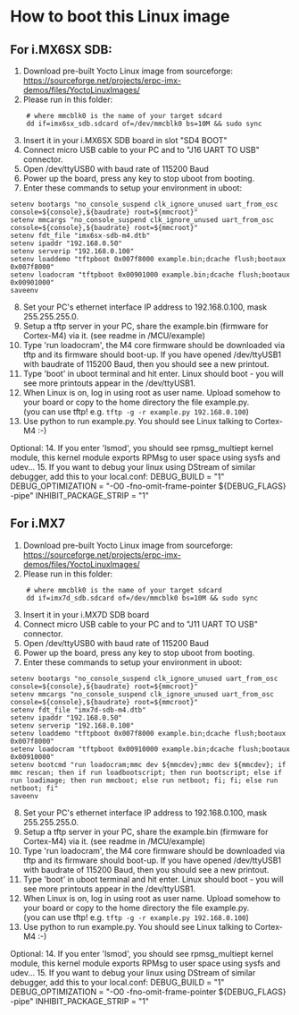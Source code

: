# How to boot this Linux image
## For i.MX6SX SDB:
1. Download pre-built Yocto Linux image from sourceforge:   https://sourceforge.net/projects/erpc-imx-demos/files/YoctoLinuxImages/
2. Please run in this folder: 
```
    # where mmcblk0 is the name of your target sdcard
    dd if=imx6sx_sdb.sdcard of=/dev/mmcblk0 bs=10M && sudo sync
```
3. Insert it in your i.MX6SX SDB board in slot "SD4 BOOT"
4. Connect micro USB cable to your PC and to "J16 UART TO USB" connector.
5. Open /dev/ttyUSB0 with baud rate of 115200 Baud
6. Power up the board, press any key to stop uboot from booting.
7. Enter these commands to setup your environment in uboot:
```
setenv bootargs "no_console_suspend clk_ignore_unused uart_from_osc console=${console},${baudrate} root=${mmcroot}"
setenv mmcargs "no_console_suspend clk_ignore_unused uart_from_osc console=${console},${baudrate} root=${mmcroot}"
setenv fdt_file "imx6sx-sdb-m4.dtb"
setenv ipaddr "192.168.0.50"
setenv serverip "192.168.0.100"
setenv loaddemo "tftpboot 0x007f8000 example.bin;dcache flush;bootaux 0x007f8000"
setenv loadocram "tftpboot 0x00901000 example.bin;dcache flush;bootaux 0x00901000"
saveenv
```
8. Set your PC's ethernet interface IP address to 192.168.0.100, mask 255.255.255.0.
9. Setup a tftp server in your PC, share the example.bin (firmware for Cortex-M4) via it. (see readme in /MCU/example)
10. Type 'run loadocram', the M4 core firmware should be downloaded via tftp and its firmware should boot-up. If you have opened /dev/ttyUSB1 with baudrate of 115200 Baud, then you should see a new printout.
11. Type 'boot' in uboot terminal and hit enter. Linux should boot - you will see more printouts appear in the /dev/ttyUSB1.
12. When Linux is on, log in using root as user name. Upload somehow to your board or copy to the home directory the file example.py.  
(you can use tftp! e.g. ```tftp -g -r example.py 192.168.0.100```)
13. Use python to run example.py. You should see Linux talking to Cortex-M4 :-)

Optional:
14. If you enter 'lsmod', you should see rpmsg_multiept kernel module, this kernel module exports RPMsg to user space using sysfs and udev...
15. If you want to debug your linux using DStream of similar debugger, add this to your local.conf:
DEBUG_BUILD = "1"
DEBUG_OPTIMIZATION = "-O0 -fno-omit-frame-pointer ${DEBUG_FLAGS} -pipe"
INHIBIT_PACKAGE_STRIP = "1"

## For i.MX7
1. Download pre-built Yocto Linux image from sourceforge:   https://sourceforge.net/projects/erpc-imx-demos/files/YoctoLinuxImages/
2. Please run in this folder: 
```
    # where mmcblk0 is the name of your target sdcard
    dd if=imx7d_sdb.sdcard of=/dev/mmcblk0 bs=10M && sudo sync
```
3. Insert it in your i.MX7D SDB board
4. Connect micro USB cable to your PC and to "J11 UART TO USB" connector.
5. Open /dev/ttyUSB0 with baud rate of 115200 Baud
6. Power up the board, press any key to stop uboot from booting.
7. Enter these commands to setup your environment in uboot:
```
setenv bootargs "no_console_suspend clk_ignore_unused uart_from_osc console=${console},${baudrate} root=${mmcroot}"
setenv mmcargs "no_console_suspend clk_ignore_unused uart_from_osc console=${console},${baudrate} root=${mmcroot}"
setenv fdt_file "imx7d-sdb-m4.dtb"
setenv ipaddr "192.168.0.50"
setenv serverip "192.168.0.100"
setenv loaddemo "tftpboot 0x007f8000 example.bin;dcache flush;bootaux 0x007f8000"
setenv loadocram "tftpboot 0x00910000 example.bin;dcache flush;bootaux 0x00910000"
setenv bootcmd "run loadocram;mmc dev ${mmcdev};mmc dev ${mmcdev}; if mmc rescan; then if run loadbootscript; then run bootscript; else if run loadimage; then run mmcboot; else run netboot; fi; fi; else run netboot; fi"
saveenv
```
8. Set your PC's ethernet interface IP address to 192.168.0.100, mask 255.255.255.0.
9. Setup a tftp server in your PC, share the example.bin (firmware for Cortex-M4) via it. (see readme in /MCU/example)
10. Type 'run loadocram', the M4 core firmware should be downloaded via tftp and its firmware should boot-up. If you have opened /dev/ttyUSB1 with baudrate of 115200 Baud, then you should see a new printout.
11. Type 'boot' in uboot terminal and hit enter. Linux should boot - you will see more printouts appear in the /dev/ttyUSB1.
12. When Linux is on, log in using root as user name. Upload somehow to your board or copy to the home directory the file example.py.  
(you can use tftp! e.g. ```tftp -g -r example.py 192.168.0.100```)
13. Use python to run example.py. You should see Linux talking to Cortex-M4 :-)

Optional:
14. If you enter 'lsmod', you should see rpmsg_multiept kernel module, this kernel module exports RPMsg to user space using sysfs and udev...
15. If you want to debug your linux using DStream of similar debugger, add this to your local.conf:
DEBUG_BUILD = "1"
DEBUG_OPTIMIZATION = "-O0 -fno-omit-frame-pointer ${DEBUG_FLAGS} -pipe"
INHIBIT_PACKAGE_STRIP = "1"

